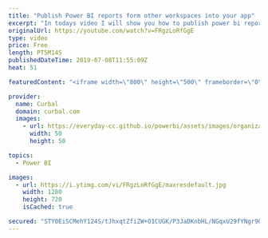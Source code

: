 ```yaml
---
title: "Publish Power BI reports form other workspaces into your app"
excerpt: "In todays video I will show you how to publish power bi reports from different workspaces into an app, and I also ask for your help to test the permissions for me.#curbal #powerbhi  Check my previous video here: https://www.youtube.com/watch?v=3Bo0HHUcuas  Want to publish multiple apps from the same"
originalUrl: https://youtube.com/watch?v=FRgzLoRfGgE
type: video
price: Free
length: PT5M14S
publishedDateTime: 2019-07-08T11:55:09Z
heat: 51

featuredContent: "<iframe width=\"800\" height=\"500\" frameborder=\"0\" src=\"https://www.youtube.com/embed/FRgzLoRfGgE\" allow=\"accelerometer; autoplay; encrypted-media; gyroscope; picture-in-picture\" allowfullscreen></iframe>"

provider:
  name: Curbal
  domain: curbal.com
  images:
    - url: https://everyday-cc.github.io/powerbi/assets/images/organizations/curbal.com-50x50.jpg
      width: 50
      height: 50

topics:
  - Power BI

images:
  - url: https://i.ytimg.com/vi/FRgzLoRfGgE/maxresdefault.jpg
    width: 1280
    height: 720
    isCached: true

secured: "STY0EiSCMehY124S/tJhxqtZfiZW+O1CUGK/P3JaDKnbHL/NGqxU29fYNgr9OpXvHaZIehNemQeegcfflJ/XtHrwcgZRD2ADD2ns/S9bFwDBt6jGD/o/nEhP6jp+SLauPSfrFh5yprZ7lOq1CDzfjpSIfb/VhI425+uumfM3nV5G2DfIl1+D0Zn6lbuKnXPEnMm3Qo2PdvSZfO/l5QusZ1f6C62ZZK/DRjKwcoVihAqjP/HvFj3j7HDO5n4GekhbpoJtJDFE4cZit1ojVWzppabM7WiWtH0ol+i63fYC9kAmGfPv+h7tc0cd89B1VWMm2SFNBMzhp6VpLaF7pLinxDwTWbgWroEh1JeWr7xCDtnd9FoSaMcehrfVXVMJyd3fzUzL+9VlMlEemDtQAQeBMw7AKau6kNaU38slhNvcmMM=;CzvolcluaktYDGR1uCTcaQ=="
---
```


